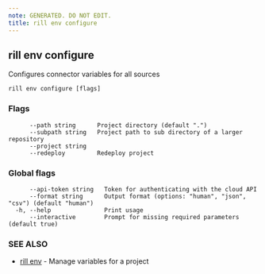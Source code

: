 ```yaml
---
note: GENERATED. DO NOT EDIT.
title: rill env configure
---
```

## rill env configure

Configures connector variables for all sources

```
rill env configure [flags]
```

### Flags

```
      --path string      Project directory (default ".")
      --subpath string   Project path to sub directory of a larger repository
      --project string   
      --redeploy         Redeploy project
```

### Global flags

```
      --api-token string   Token for authenticating with the cloud API
      --format string      Output format (options: "human", "json", "csv") (default "human")
  -h, --help               Print usage
      --interactive        Prompt for missing required parameters (default true)
```

### SEE ALSO

* [rill env](env.md)	 - Manage variables for a project

